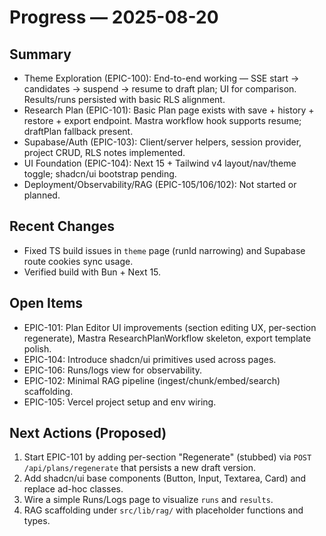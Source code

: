 # Progress — 2025-08-20

## Summary
- Theme Exploration (EPIC-100): End-to-end working — SSE start → candidates → suspend → resume to draft plan; UI for comparison. Results/runs persisted with basic RLS alignment.
- Research Plan (EPIC-101): Basic Plan page exists with save + history + restore + export endpoint. Mastra workflow hook supports resume; draftPlan fallback present.
- Supabase/Auth (EPIC-103): Client/server helpers, session provider, project CRUD, RLS notes implemented.
- UI Foundation (EPIC-104): Next 15 + Tailwind v4 layout/nav/theme toggle; shadcn/ui bootstrap pending.
- Deployment/Observability/RAG (EPIC-105/106/102): Not started or planned.

## Recent Changes
- Fixed TS build issues in `theme` page (runId narrowing) and Supabase route cookies sync usage.
- Verified build with Bun + Next 15.

## Open Items
- EPIC-101: Plan Editor UI improvements (section editing UX, per-section regenerate), Mastra ResearchPlanWorkflow skeleton, export template polish.
- EPIC-104: Introduce shadcn/ui primitives used across pages.
- EPIC-106: Runs/logs view for observability.
- EPIC-102: Minimal RAG pipeline (ingest/chunk/embed/search) scaffolding.
- EPIC-105: Vercel project setup and env wiring.

## Next Actions (Proposed)
1) Start EPIC-101 by adding per-section "Regenerate" (stubbed) via `POST /api/plans/regenerate` that persists a new draft version.
2) Add shadcn/ui base components (Button, Input, Textarea, Card) and replace ad-hoc classes.
3) Wire a simple Runs/Logs page to visualize `runs` and `results`.
4) RAG scaffolding under `src/lib/rag/` with placeholder functions and types.
